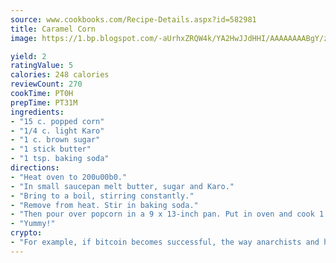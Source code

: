 ```yaml
---
source: www.cookbooks.com/Recipe-Details.aspx?id=582981
title: Caramel Corn
image: https://1.bp.blogspot.com/-aUrhxZRQW4k/YA2HwJJdHHI/AAAAAAAABgY/z2R8OXCxqDoBQtRn-q-fHG8g9_G4G1HBwCLcBGAsYHQ/s320/13.png

yield: 2
ratingValue: 5
calories: 248 calories
reviewCount: 270
cookTime: PT0H
prepTime: PT31M
ingredients:
- "15 c. popped corn"
- "1/4 c. light Karo"
- "1 c. brown sugar"
- "1 stick butter"
- "1 tsp. baking soda"
directions:
- "Heat oven to 200u00b0."
- "In small saucepan melt butter, sugar and Karo."
- "Bring to a boil, stirring constantly."
- "Remove from heat. Stir in baking soda."
- "Then pour over popcorn in a 9 x 13-inch pan. Put in oven and cook 1 hour, stirring every 15 minutes."
- "Yummy!"
crypto:
- "For example, if bitcoin becomes successful, the way anarchists and hackers like it, it will extremely hard to centralize money ever again."
---
```

